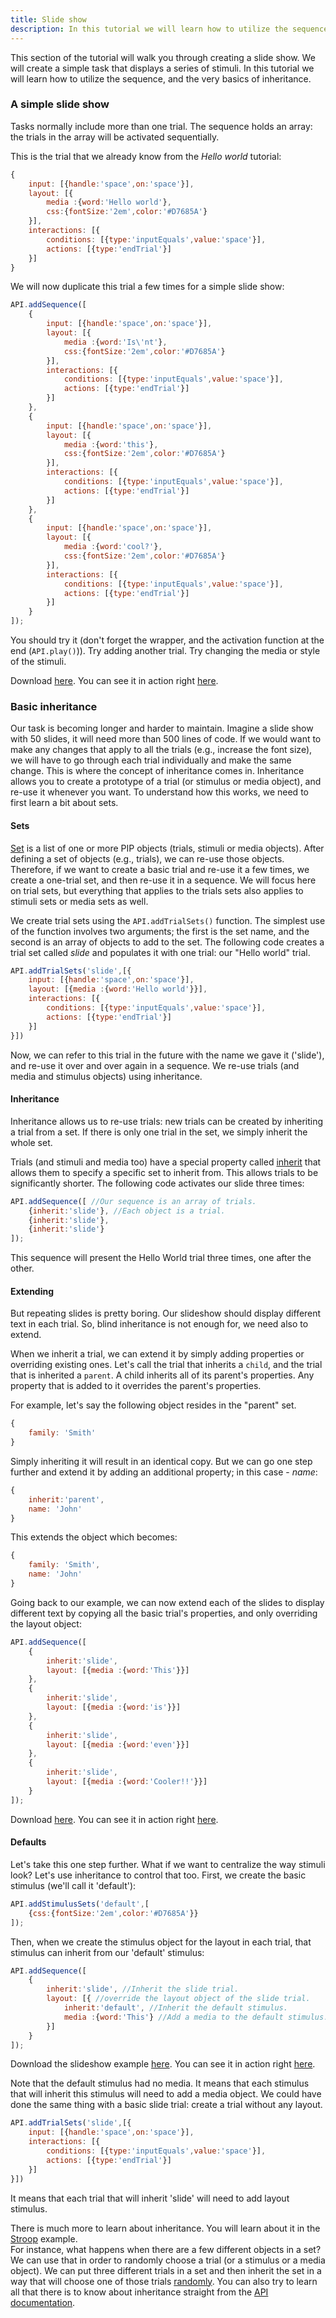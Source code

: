 ```yaml
---
title: Slide show
description: In this tutorial we will learn how to utilize the sequence, and the very basics of inheritance.
---
```


This section of the tutorial will walk you through creating a slide show. We will create a simple task that displays a series of stimuli. In this tutorial we will learn how to utilize the sequence, and the very basics of inheritance.

### A simple slide show
Tasks normally include more than one trial. The sequence holds an array: the trials in the array will be activated sequentially.

This is the trial that we already know from the *Hello world* tutorial:

```js
{
	input: [{handle:'space',on:'space'}],
	layout: [{
		media :{word:'Hello world'},
		css:{fontSize:'2em',color:'#D7685A'}
	}],
	interactions: [{
		conditions: [{type:'inputEquals',value:'space'}],
		actions: [{type:'endTrial'}]
	}]
}
```

We will now duplicate this trial a few times for a simple slide show:

```js
API.addSequence([
	{
		input: [{handle:'space',on:'space'}],
		layout: [{
			media :{word:'Is\'nt'},
			css:{fontSize:'2em',color:'#D7685A'}
		}],
		interactions: [{
			conditions: [{type:'inputEquals',value:'space'}],
			actions: [{type:'endTrial'}]
		}]
	},
	{
		input: [{handle:'space',on:'space'}],
		layout: [{
			media :{word:'this'},
			css:{fontSize:'2em',color:'#D7685A'}
		}],
		interactions: [{
			conditions: [{type:'inputEquals',value:'space'}],
			actions: [{type:'endTrial'}]
		}]
	},
	{
		input: [{handle:'space',on:'space'}],
		layout: [{
			media :{word:'cool?'},
			css:{fontSize:'2em',color:'#D7685A'}
		}],
		interactions: [{
			conditions: [{type:'inputEquals',value:'space'}],
			actions: [{type:'endTrial'}]
		}]
	}
]);
```

You should try it (don't forget the wrapper, and the activation function at the end (`API.play()`)). Try adding another trial. Try changing the media or style of the stimuli.

Download [here](../../resources/tutorials/js/slideshow1.js). You can see it in action right [here](#{player}../resources/tutorials/js/slideshow1.js).

### Basic inheritance
Our task is becoming longer and harder to maintain. Imagine a slide show with 50 slides, it will need more than 500 lines of code. If we would want to make any changes that apply to all the trials (e.g., increase the font size), we will have to go through each trial individually and make the same change. This is where the concept of inheritance comes in. Inheritance allows you to create a prototype of a trial (or stimulus or media object), and re-use it whenever you want. To understand how this works, we need to first learn a bit about sets.

#### **Sets**
[Set](./API.md#sets) is a list of one or more PIP objects (trials, stimuli or media objects). After defining a set of objects (e.g., trials), we can re-use those objects. Therefore, if we want to create a basic trial and re-use it a few times, we create a one-trial set, and then re-use it in a sequence. We will focus here on trial sets, but everything that applies to the trials sets also applies to stimuli sets or media sets as well.

We create trial sets using the `API.addTrialSets()` function. The simplest use of the function involves two arguments; the first is the set name, and the second is an array of objects to add to the set. The following code creates a trial set called *slide* and populates it with one trial: our "Hello world" trial.

```js
API.addTrialSets('slide',[{
	input: [{handle:'space',on:'space'}],
	layout: [{media :{word:'Hello world'}}],
	interactions: [{
		conditions: [{type:'inputEquals',value:'space'}],
		actions: [{type:'endTrial'}]
	}]
}])
```

Now, we can refer to this trial in the future with the name we gave it ('slide'), and re-use it over and over again in a sequence. We re-use trials (and media and stimulus objects) using inheritance.

#### **Inheritance**
Inheritance allows us to re-use trials: new trials can be created by inheriting a trial from a set. If there is only one trial in the set, we simply inherit the whole set.

Trials (and stimuli and media too) have a special property called [inherit](./API.md#inheriting) that allows them to specify a specific set to inherit from. This allows trials to be significantly shorter. The following code activates our slide three times:

```js
API.addSequence([ //Our sequence is an array of trials.
	{inherit:'slide'}, //Each object is a trial. 
	{inherit:'slide'},
	{inherit:'slide'}
]);
```
This sequence will present the Hello World trial three times, one after the other.

#### **Extending**
But repeating slides is pretty boring. Our slideshow should display different text in each trial. So, blind inheritance is not enough for, we need also to extend.

When we inherit a trial, we can extend it by simply adding properties or overriding existing ones. Let's call the trial that inherits a `child`, and the trial that is inherited a `parent`. A child inherits all of its parent's properties. Any property that is added to it overrides the parent's properties.

For example, let's say the following object resides in the "parent" set.

```js
{
	family: 'Smith'
}
```

Simply inheriting it will result in an identical copy. But we can go one step further and extend it by adding an additional property; in this case - *name*:

```js
{
	inherit:'parent',
	name: 'John'
}
```

This extends the object which becomes:

```js
{
	family: 'Smith',
	name: 'John'
}
```

Going back to our example, we can now extend each of the slides to display different text by copying all the basic trial's properties, and only overriding the layout object:

```js
API.addSequence([
	{
		inherit:'slide',
		layout: [{media :{word:'This'}}]
	},
	{
		inherit:'slide',
		layout: [{media :{word:'is'}}]
	},
	{
		inherit:'slide',
		layout: [{media :{word:'even'}}]
	},
	{
		inherit:'slide',
		layout: [{media :{word:'Cooler!!'}}]
	}
]);
```

Download [here](../../resources/tutorials/js/slideshow2.js). You can see it in action right [here](#{player}../resources/tutorials/js/slideshow2.js).

#### **Defaults**
Let's take this one step further. What if we want to centralize the way stimuli look? Let's use inheritance to control that too. First, we create the basic stimulus (we'll call it 'default'):

```js
API.addStimulusSets('default',[
	{css:{fontSize:'2em',color:'#D7685A'}}
]);
```

Then, when we create the stimulus object for the layout in each trial, that stimulus can inherit from our 'default' stimulus:

```js
API.addSequence([
	{
		inherit:'slide', //Inherit the slide trial.
		layout: [{ //override the layout object of the slide trial.
			inherit:'default', //Inherit the default stimulus.
			media :{word:'This'} //Add a media to the default stimulus.
		}]
	}
]);
```
Download the slideshow example [here](../../resources/tutorials/js/slideshow3.js). You can see it in action right [here](#{player}../resources/tutorials/js/slideshow3.js).

Note that the default stimulus had no media. It means that each stimulus that will inherit this stimulus will need to add a media object. We could have done the same thing with a basic slide trial: create a trial without any layout. 
```js
API.addTrialSets('slide',[{
	input: [{handle:'space',on:'space'}],
	interactions: [{
		conditions: [{type:'inputEquals',value:'space'}],
		actions: [{type:'endTrial'}]
	}]
}])
```
It means that each trial that will inherit 'slide' will need to add layout stimulus. 

There is much more to learn about inheritance. You will learn about it in the [Stroop](./stroop=setup.md) example.  
For instance, what happens when there are a few different objects in a set? We can use that in order to randomly choose a trial (or a stimulus or a media object). We can put three different trials in a set and then inherit the set in a way that will choose one of those trials [randomly](./stroop-inheritance.md). 
You can also try to learn all that there is to know about inheritance straight from the [API documentation](./API.md#inheritance).

